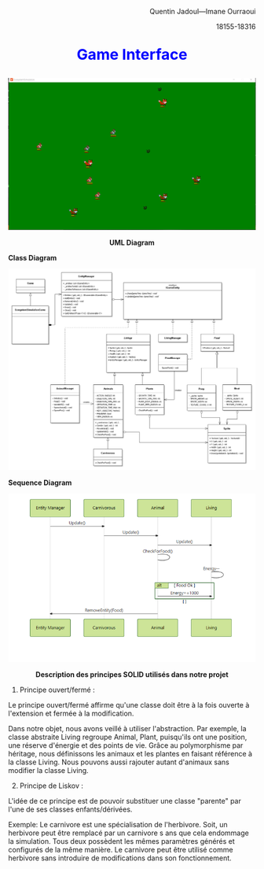 
<p align=right> Quentin Jadoul—Imane Ourraoui</p>

<p align=right> 18155-18316 </p>

 <strong> <p align=center style="font-size:30px; color:blue;">Game Interface </p></strong>
<p align=center> <img src="Interface.png"/></p>

<p align=center> <strong> UML Diagram</strong>  </p>
<p><strong>Class Diagram</strong> </p>

<img src="ClassDiagram.png"/>

<p><strong>Sequence Diagram</strong></p>


<p align=center> <img src="SequenceDiagram.png"/> </p>





<p align=center> <strong> Description des principes SOLID utilisés dans notre projet </strong>  </p>



1. Principe ouvert/fermé :

Le principe ouvert/fermé affirme qu'une classe doit être à la fois ouverte à l'extension et fermée à la modification.

Dans notre objet, nous avons veillé à utiliser l'abstraction. Par exemple, la classe abstraite Living regroupe Animal, 
Plant, puisqu'ils ont une position, une réserve d'énergie et des points de vie. Grâce au polymorphisme par héritage, 
nous définissons les animaux et les plantes en faisant référence à la classe Living. Nous pouvons aussi rajouter autant 
d'animaux sans modifier la classe Living.

2. Principe de Liskov :

L'idée de ce principe est de pouvoir substituer une classe "parente" par l'une de ses classes enfants/dérivées.

Exemple: Le carnivore est une spécialisation de l'herbivore. Soit, un herbivore peut être remplacé par un carnivore s
ans que cela endommage la simulation. Tous deux possèdent les mêmes paramètres générés et configurés de la même manière. 
Le carnivore peut être utilisé comme herbivore sans introduire de modifications dans son fonctionnement.

